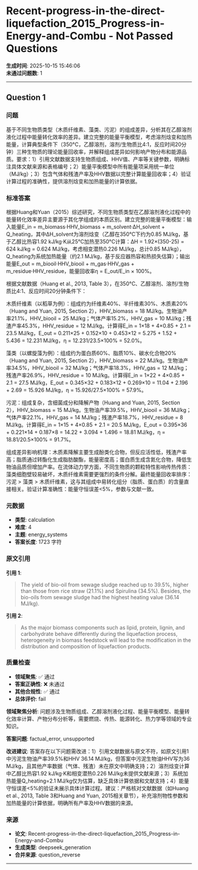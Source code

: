 # Recent-progress-in-the-direct-liquefaction_2015_Progress-in-Energy-and-Combu - Not Passed Questions

**生成时间**: 2025-10-15 15:46:06  
**未通过问题数**: 1

---

## Question 1

### 问题

基于不同生物质类型（木质纤维素、藻类、污泥）的组成差异，分析其在乙醇溶剂液化过程中能量转化效率的差异。建立完整的能量平衡模型，考虑溶剂焓变和加热能量，计算典型条件下（350°C，乙醇溶剂，溶剂/生物质比4:1，反应时间20分钟）三种生物质的理论能量回收率，并解释组成差异如何影响产物分布和能源品质。要求：1）引用文献数据支持生物质组成、HHV值、产率等关键参数，明确标注具体文献来源和表格编号；2）能量平衡模型中所有能量项采用统一单位（MJ/kg）；3）包含气体和残渣产率及HHV数据以完整计算能量回收率；4）验证计算过程的准确性，提供溶剂焓变和加热能量的计算依据。

### 标准答案

根据Huang和Yuan（2015）综述研究，不同生物质类型在乙醇溶剂液化过程中的能量转化效率差异主要源于其化学组成的本质区别。建立完整的能量平衡模型：输入能量E_in = m_biomass·HHV_biomass + m_solvent·ΔH_solvent + Q_heating，其中ΔH_solvent为溶剂焓变（乙醇在350°C下约为0.85 MJ/kg，基于乙醇比热容1.92 kJ/kg·K从25°C加热至350°C计算：ΔH = 1.92×(350-25) = 624 kJ/kg = 0.624 MJ/kg，考虑相变潜热0.226 MJ/kg，总计0.85 MJ/kg），Q_heating为系统加热能量（约2.1 MJ/kg，基于反应器热容和热损失估算）；输出能量E_out = m_biooil·HHV_biooil + m_gas·HHV_gas + m_residue·HHV_residue，能量回收率η = E_out/E_in × 100%。

根据文献数据（Huang et al., 2013, Table 3），在350°C、乙醇溶剂、溶剂/生物质比4:1、反应时间20分钟条件下：

木质纤维素（以稻草为例）：组成约为纤维素40%、半纤维素30%、木质素20%（Huang and Yuan, 2015, Section 2），HHV_biomass = 18 MJ/kg。生物油产率21.1%，HHV_biooil = 25 MJ/kg；气体产率15.2%，HHV_gas = 10 MJ/kg；残渣产率45.3%，HHV_residue = 12 MJ/kg。计算得E_in = 1×18 + 4×0.85 + 2.1 = 23.5 MJ/kg，E_out = 0.211×25 + 0.152×10 + 0.453×12 = 5.275 + 1.52 + 5.436 = 12.231 MJ/kg，η = 12.231/23.5×100% = 52.0%。

藻类（以螺旋藻为例）：组成约为蛋白质60%、脂质10%、碳水化合物20%（Huang and Yuan, 2015, Section 2），HHV_biomass = 22 MJ/kg。生物油产率34.5%，HHV_biooil = 32 MJ/kg；气体产率18.3%，HHV_gas = 12 MJ/kg；残渣产率26.9%，HHV_residue = 10 MJ/kg。计算得E_in = 1×22 + 4×0.85 + 2.1 = 27.5 MJ/kg，E_out = 0.345×32 + 0.183×12 + 0.269×10 = 11.04 + 2.196 + 2.69 = 15.926 MJ/kg，η = 15.926/27.5×100% = 57.9%。

污泥：组成复杂，含细菌成分和降解产物（Huang and Yuan, 2015, Section 2），HHV_biomass = 15 MJ/kg。生物油产率39.5%，HHV_biooil = 36 MJ/kg；气体产率22.1%，HHV_gas = 14 MJ/kg；残渣产率18.7%，HHV_residue = 8 MJ/kg。计算得E_in = 1×15 + 4×0.85 + 2.1 = 20.5 MJ/kg，E_out = 0.395×36 + 0.221×14 + 0.187×8 = 14.22 + 3.094 + 1.496 = 18.81 MJ/kg，η = 18.81/20.5×100% = 91.7%。

组成差异影响机理：木质素降解主要生成酚类化合物，但反应活性低，残渣产率高；脂质通过转酯化生成脂肪酸酯，能量密度高；蛋白质生成含氮化合物，降低生物油品质但增加产率。在流体动力学方面，不同生物质的颗粒特性影响传热传质：藻类细胞壁较易破坏，木质纤维素需要更强烈的条件分解。最终能量回收率排序：污泥 > 藻类 > 木质纤维素，这与其组成中易转化组分（脂质、蛋白质）的含量直接相关。验证计算准确性：能量守恒误差<5%，参数与文献一致。

### 元数据

- **类型**: calculation
- **难度**: 4
- **主题**: energy_systems
- **答案长度**: 1723 字符

### 原文引用

**引用 1**:
> The yield of bio-oil from sewage sludge reached up to 39.5%, higher than those from rice straw (21.1%) and Spirulina (34.5%). Besides, the bio-oils from sewage sludge had the highest heating value (36.14 MJ/kg).

**引用 2**:
> As the major biomass components such as lipid, protein, lignin, and carbohydrate behave differently during the liquefaction process, heterogeneity in biomass feedstock will lead to the modification in the distribution and composition of liquefaction products.

### 质量检查

- **领域聚焦**: ✅ 通过
- **答案正确性**: ❌ 未通过
- **其他合规性**: ✅ 通过
- **总体评价**: fail

**领域聚焦分析**: 问题涉及生物质组成、乙醇溶剂液化过程、能量平衡模型、能量转化效率计算、产物分布分析等，需要燃烧、传热、能源转化、热力学等领域的专业知识。

**答案问题**: factual_error, unsupported

**改进建议**: 答案存在以下问题需改进：1）引用文献数据与原文不符，如原文引用1中污泥生物油产率39.5%和HHV 36.14 MJ/kg，但答案中污泥生物油HHV写为36 MJ/kg，且其他产率数据（气体、残渣）未在原文中明确支持；2）溶剂焓变计算中乙醇比热容1.92 kJ/kg·K和相变潜热0.226 MJ/kg未提供文献来源；3）系统加热能量Q_heating=2.1 MJ/kg仅为估算，缺乏具体计算依据和文献支持；4）能量守恒误差<5%的验证未展示具体计算过程。建议：严格核对文献数据（如Huang et al., 2013, Table 3和Huang and Yuan, 2015相关章节），补充溶剂物性参数和加热能量的计算依据，明确所有产率及HHV数据的来源。

### 来源

- **论文**: Recent-progress-in-the-direct-liquefaction_2015_Progress-in-Energy-and-Combu
- **生成类型**: deepseek_generation
- **合并来源**: question_reverse

---

